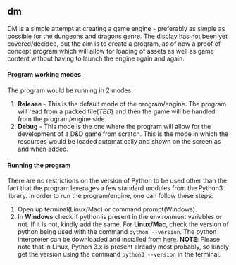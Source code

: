 ## dm
DM is a simple attempt at creating a game engine - preferably as simple as possible for the dungeons and dragons genre. The display has not been yet covered/decided, but the aim is to create a
program, as of now a proof of concept program which will allow for loading of assets as well as game content without having to launch the engine again and again.

#### Program working modes
The program would be running in 2 modes:
1. **Release** - This is the default mode of the program/engine. The program will read from a packed file(_TBD_) and then the game will be handled from the program/engine side.
2. **Debug** - This mode is the one where the program will allow for the development of a D&D game from scratch. This is the mode in which the resources would be loaded automatically and shown on the
	 screen as and when added.

#### Running the program
There are no restrictions on the version of Python to be used other than the fact that the program leverages a few standard modules from the Python3 library.
In order to run the program/engine, one can follow these steps:
1. Open up terminal(Linux/Mac) or command prompt(Windows).
2. In **Windows** check if python is present in the environment variables or not. If it is not, kindly add the same. For **Linux/Mac**, check the version of python being used with the command
`python --version`.
The python interpreter can be downloaded and installed from [here](https://www.python.org/).
__NOTE__: Please note that in Linux, Python 3.x is present already most probably, so kindly get the version using the command `python3 --version` in the terminal.
